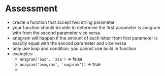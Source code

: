 # Assessment
- create a function that accept two string parameter
- your function should be able to determine the first parameter is anagram with from the second parameter vice versa
- anagram will happen if the amount of each letter from first parameter is exactly equal with the second parameter and vice versa
- only use loop and condition. you cannot use build in function
- examples:
  - `anagram('aaz', 'zza')` => false
  - `anagram('anagram', 'nagaram'))` => true
  - 
